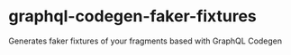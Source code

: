 # graphql-codegen-faker-fixtures

Generates faker fixtures of your fragments based with GraphQL Codegen

